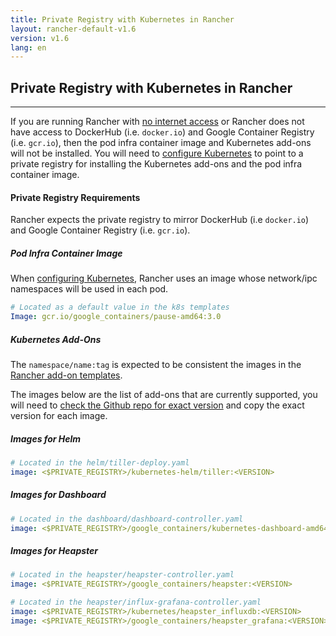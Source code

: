 ```yaml
---
title: Private Registry with Kubernetes in Rancher
layout: rancher-default-v1.6
version: v1.6
lang: en
---
```


## Private Registry with Kubernetes in Rancher
---

If you are running Rancher with [no internet access]({{site.baseurl}}/rancher/{{page.version}}/{{page.lang}}/installing-rancher/installing-server/no-internet-access/) or Rancher does not have access to DockerHub (i.e. `docker.io`) and Google Container Registry (i.e. `gcr.io`), then the pod infra container image and Kubernetes add-ons will not be installed. You will need to [configure Kubernetes]({{site.baseurl}}/rancher/{{page.version}}/{{page.lang}}/kubernetes/#configuring-kubernetes) to point to a private registry for installing the Kubernetes add-ons and the pod infra container image.

#### Private Registry Requirements

Rancher expects the private registry to mirror DockerHub (i.e `docker.io`) and Google Container Registry (i.e. `gcr.io`).

##### Pod Infra Container Image

When [configuring Kubernetes]({{site.baseurl}}/rancher/{{page.version}}/{{page.lang}}/kubernetes/#configuring-kubernetes), Rancher uses an image whose network/ipc namespaces will be used in each pod. 

```yml
# Located as a default value in the k8s templates
Image: gcr.io/google_containers/pause-amd64:3.0
```

##### Kubernetes Add-Ons

The `namespace/name:tag` is expected to be consistent the images in the [Rancher add-on templates](https://github.com/rancher/kubernetes-package/tree/master/addon-templates).

The images below are the list of add-ons that are currently supported, you will need to [check the Github repo for exact version](https://github.com/rancher/kubernetes-package/tree/master/addon-templates) and copy the exact version for each image.

##### Images for Helm

```yml
# Located in the helm/tiller-deploy.yaml
image: <$PRIVATE_REGISTRY>/kubernetes-helm/tiller:<VERSION>
```

##### Images for Dashboard

```yml
# Located in the dashboard/dashboard-controller.yaml
image: <$PRIVATE_REGISTRY>/google_containers/kubernetes-dashboard-amd64:<VERSION>
```

##### Images for Heapster

```yml
# Located in the heapster/heapster-controller.yaml
image: <$PRIVATE_REGISTRY>/google_containers/heapster:<VERSION>

# Located in the heapster/influx-grafana-controller.yaml
image: <$PRIVATE_REGISTRY>/kubernetes/heapster_influxdb:<VERSION>
image: <$PRIVATE_REGISTRY>/google_containers/heapster_grafana:<VERSION>
```
